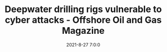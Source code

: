 ---
"title": "Deepwater drilling rigs vulnerable to cyber attacks - Offshore Oil and Gas Magazine"
"date": "2021-8-27 7:0:0"
"feed_name": "GOOGLENEWSDRILLING"
"feed_website": "https://news.google.com/search?q=drilling%2Bincident&hl=en-US&gl=US&ceid=US:en"
"feed_rss": "https://news.google.com/rss/search?q=drilling%2Bincident&hl=en-US&gl=US&ceid=US:en"
"link": "https://www.offshore-mag.com/rigs-vessels/article/14209416/deepwater-drilling-rigs-vulnerable-to-cyber-attacks"
"file": "_posts/2021-1-1-d6d0b6b4d8f26627ba261f8505a686823c7eb88c.md"
"accident": "0"
"drilling": "0"
"dead": "0"
"injured": "0"
---